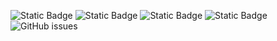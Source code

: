 ![Static Badge](https://img.shields.io/badge/blacklists-60-000000) ![Static Badge](https://img.shields.io/badge/blacklisted-2832785-cc0000) ![Static Badge](https://img.shields.io/badge/whitelisted-2245-00CC00) ![Static Badge](https://img.shields.io/badge/streaming_blacklist-28107-000000) ![GitHub issues](https://img.shields.io/github/issues/fabriziosalmi/blacklists)
